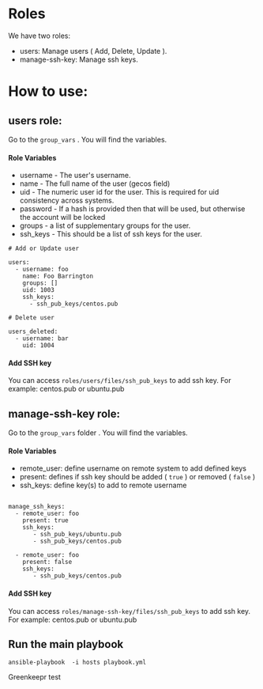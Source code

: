 # Roles

We have two roles:

* users: Manage users ( Add, Delete, Update ).
* manage-ssh-key: Manage ssh keys.

# How to use:

## users role:

Go to the `group_vars` . You will find the variables.

#### Role Variables

* username - The user's username.
* name - The full name of the user (gecos field)
* uid - The numeric user id for the user. This is required for uid consistency
  across systems.
* password - If a hash is provided then that will be used, but otherwise the
  account will be locked
* groups - a list of supplementary groups for the user.
* ssh_keys - This should be a list of ssh keys for the user.

```
# Add or Update user

users:
  - username: foo
    name: Foo Barrington
    groups: []
    uid: 1003
    ssh_keys:
      - ssh_pub_keys/centos.pub

# Delete user

users_deleted:
  - username: bar
    uid: 1004
```

#### Add SSH key

You can access `roles/users/files/ssh_pub_keys` to add ssh key. For example: centos.pub or ubuntu.pub

## manage-ssh-key role:

Go to the `group_vars` folder . You will find the variables.

#### Role Variables

* remote_user: define username on remote system to add defined keys
* present: defines if ssh key should be added ( `true` ) or removed ( `false` )
* ssh_keys: define key(s) to add to remote username

````

manage_ssh_keys:
  - remote_user: foo
    present: true
    ssh_keys:
       - ssh_pub_keys/ubuntu.pub
       - ssh_pub_keys/centos.pub

  - remote_user: foo
    present: false
    ssh_keys:
       - ssh_pub_keys/centos.pub

````

#### Add SSH key

You can access `roles/manage-ssh-key/files/ssh_pub_keys` to add ssh key. For example: centos.pub or ubuntu.pub

## Run the main playbook

```
ansible-playbook  -i hosts playbook.yml
```
Greenkeepr test
